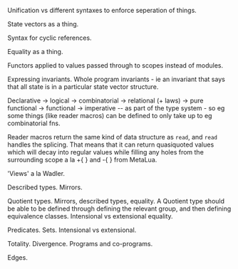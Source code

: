 Unification vs different syntaxes to enforce seperation of things.

State vectors as a thing.

Syntax for cyclic references.

Equality as a thing.

Functors applied to values passed through to scopes instead of modules.

Expressing invariants. Whole program invariants - ie an invariant that says that all state is in a particular state vector structure.

Declarative -> logical -> combinatorial -> relational (+ laws) -> pure functional -> functional -> imperative -- as part of the type system - so eg some things (like reader macros) can be defined to only take up to eg combinatorial fns.

Reader macros return the same kind of data structure as `read`, and `read` handles the splicing. That means that it can return quasiquoted values which will decay into regular values while filling any holes from the surrounding scope a la +{ } and -{ } from MetaLua.

'Views' a la Wadler.

Described types. Mirrors.

Quotient types. Mirrors, described types, equality. A Quotient type should be able to be defined through defining the relevant group, and then defining equivalence classes. Intensional vs extensional equality.

Predicates. Sets. Intensional vs extensional.

Totality. Divergence. Programs and co-programs.

Edges.
